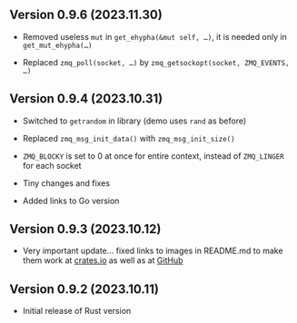 Version 0.9.6 (2023.11.30)
--------------------------

* Removed useless `mut` in `get_ehypha(&mut self, …)`, it is needed only in `get_mut_ehypha(…)`

* Replaced `zmq_poll(socket, …)` by `zmq_getsockopt(socket, ZMQ_EVENTS, …)`


Version 0.9.4 (2023.10.31)
--------------------------

* Switched to `getrandom` in library (demo uses `rand` as before)

* Replaced `zmq_msg_init_data()` with `zmq_msg_init_size()`

* `ZMQ_BLOCKY` is set to 0 at once for entire context, instead of `ZMQ_LINGER` for each socket

* Tiny changes and fixes

* Added links to Go version


Version 0.9.3 (2023.10.12)
--------------------------

* Very important update... fixed links to images in README.md to make them work at [crates.io](https://crates.io/crates/emyzelium) as well as at [GitHub](https://github.com/emyzelium/emyzelium-rs)


Version 0.9.2 (2023.10.11)
--------------------------

* Initial release of Rust version